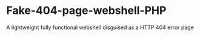 # Fake-404-page-webshell-PHP
A lightweight fully functional webshell disguised as a HTTP 404 error page
